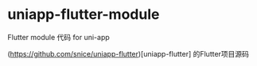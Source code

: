 # uniapp-flutter-module

Flutter module 代码 for uni-app

(https://github.com/snice/uniapp-flutter)[uniapp-flutter] 的Flutter项目源码
